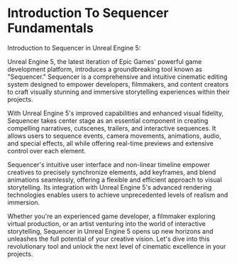 # Introduction To Sequencer Fundamentals

<p>Introduction to Sequencer in Unreal Engine 5:</p>
<p>Unreal Engine 5, the latest iteration of Epic Games' powerful game development platform, introduces a groundbreaking tool known as "Sequencer." Sequencer is a comprehensive and intuitive cinematic editing system designed to empower developers, filmmakers, and content creators to craft visually stunning and immersive storytelling experiences within their projects.</p>
<p>With Unreal Engine 5's improved capabilities and enhanced visual fidelity, Sequencer takes center stage as an essential component in creating compelling narratives, cutscenes, trailers, and interactive sequences. It allows users to sequence events, camera movements, animations, audio, and special effects, all while offering real-time previews and extensive control over each element.</p>
<p>Sequencer's intuitive user interface and non-linear timeline empower creatives to precisely synchronize elements, add keyframes, and blend animations seamlessly, offering a flexible and efficient approach to visual storytelling. Its integration with Unreal Engine 5's advanced rendering technologies enables users to achieve unprecedented levels of realism and immersion.</p>
<p>Whether you're an experienced game developer, a filmmaker exploring virtual production, or an artist venturing into the world of interactive storytelling, Sequencer in Unreal Engine 5 opens up new horizons and unleashes the full potential of your creative vision. Let's dive into this revolutionary tool and unlock the next level of cinematic excellence in your projects.</p>